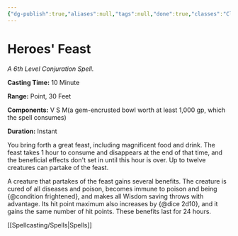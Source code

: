 ```yaml
---
{"dg-publish":true,"aliases":null,"tags":null,"done":true,"classes":"Cleric, Druid,","spellLevel":6,"school":"Conjuration","source":"PHB","permalink":"/spells/heroes-feast/","dgHomeLink":false,"dgPassFrontmatter":true}
---
```


# Heroes' Feast
*A 6th Level Conjuration Spell.*

**Casting Time:** 10 Minute

**Range:** Point, 30 Feet

**Components:** V S M(a gem-encrusted bowl worth at least 1,000 gp, which the spell consumes)

**Duration:** Instant

You bring forth a great feast, including magnificent food and drink. The feast takes 1 hour to consume and disappears at the end of that time, and the beneficial effects don't set in until this hour is over. Up to twelve creatures can partake of the feast.



A creature that partakes of the feast gains several benefits. The creature is cured of all diseases and poison, becomes immune to poison and being {@condition frightened}, and makes all Wisdom saving throws with advantage. Its hit point maximum also increases by {@dice 2d10}, and it gains the same number of hit points. These benefits last for 24 hours.

[[Spellcasting/Spells|Spells]]